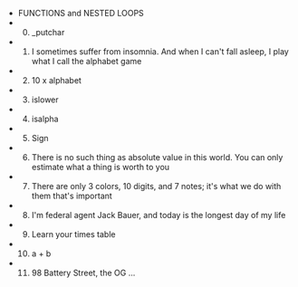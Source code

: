 - FUNCTIONS and NESTED LOOPS
- 0. _putchar
- 1. I sometimes suffer from insomnia. And when I can't fall asleep, I play what I call the alphabet game
- 2. 10 x alphabet
- 3. islower
- 4. isalpha
- 5. Sign
- 6. There is no such thing as absolute value in this world. You can only estimate what a thing is worth to you
- 7. There are only 3 colors, 10 digits, and 7 notes; it's what we do with them that's important
- 8. I'm federal agent Jack Bauer, and today is the longest day of my life
- 9. Learn your times table
- 10. a + b
- 11. 98 Battery Street, the OG
...
